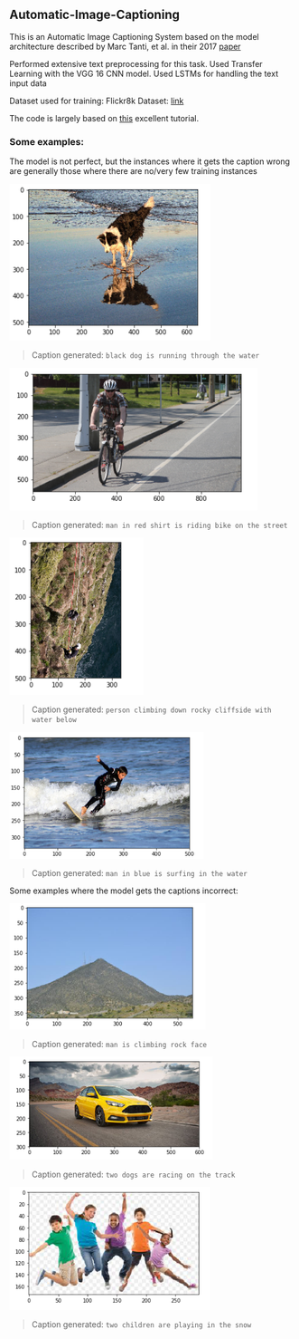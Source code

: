 ## Automatic-Image-Captioning

This is an Automatic Image Captioning System based on the model
architecture described by Marc Tanti, et al. in their 2017 
[paper](http://bit.ly/2YAceSm)

Performed extensive text preprocessing for this task. Used Transfer Learning with the VGG 16 CNN model. Used LSTMs for handling the text input data

Dataset used for training: Flickr8k Dataset: [link](https://illinois.edu/fb/sec/1713398)


The code is largely based on [this](https://machinelearningmastery.com/develop-a-deep-learning-caption-generation-model-in-python/) excellent tutorial.

### Some examples:

The model is not perfect, but the instances where it gets the caption
wrong are generally those where there are no/very few training instances

![](img/diag1.png)
> Caption generated: `black dog is running through the water`

![](img/diag2.png)
> Caption generated: `man in red shirt is riding bike on the street`

![](img/diag3.png)
> Caption generated: `person climbing down rocky cliffside with water below`

![](img/diag4.png)
> Caption generated: `man in blue is surfing in the water`

Some examples where the model gets the captions incorrect:

![](img/diag6.png)
> Caption generated: `man is climbing rock face`

![](img/diag7.png)
> Caption generated: `two dogs are racing on the track`

![](img/diag8.png)
> Caption generated: `two children are playing in the snow`